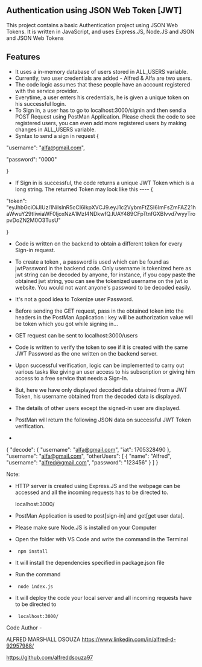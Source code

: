 ## Authentication using JSON Web Token [JWT]

This project contains a basic Authentication project using JSON Web Tokens.
It is written in JavaScript, and uses Express.JS, Node.JS and JSON and JSON Web Tokens

## Features

 - It uses a in-memory database of users stored in ALL_USERS variable.
 - Currently, two user credentials are added - Alfred & Alfa are two users.
 - The code logic assumes that these people have an account registered with the service provider.
 - Everytime, a user enters his credentials, he is given a unique token on his successful login. 
 - To Sign in, a user has to go to localhost:3000/signin and  then send a POST Request using PostMan Application. Please check the code to see registered users, you can even add more registered users by making changes in ALL_USERS variable.
 - Syntax to send a sign in request 
 {

  "username": "alfa@gmail.com",

"password": "0000"

  }
 - If Sign in is successful, the code returns a unique JWT Token which is a long string. The returned Token may look like this ----
 {

"token": "eyJhbGciOiJIUzI1NiIsInR5cCI6IkpXVCJ9.eyJ1c2VybmFtZSI6ImFsZmFAZ21haWwuY29tIiwiaWF0IjoxNzA1MzI4NDkwfQ.IUAY489CFpTtnfGXBIvvd7wyyTropvDoZN2M0O3TusU"

}
 - Code is written on the backend to obtain a different token for every Sign-in request. 
 - To create a token , a password is used which can be found as jwtPassword in the backend code.  Only username is tokenized here as jwt string can be decoded by anyone, for instance, if you copy paste the obtained jwt string, you can see the tokenized username on the jwt.io website. You would not want anyone's password to be decoded easily.
 - It's not a good idea to Tokenize user Password.
 - Before sending the GET request, pass in the obtained token into the headers in the PostMan Application :
key will be authorization 
value will be token which you got while signing in...
 - GET request can be sent to localhost:3000/users
 - Code is written to verify the token to see if it  is created with the same JWT Password as the one written on the backend server.
 - Upon successful verification, logic can be implemented to carry out various tasks like giving an user access to his subscription or giving him access to a free service that needs a Sign-In.
 - But, here we have only displayed  decoded data obtained from a JWT Token, his username obtained from the decoded data is displayed.
 -  The details of other users except the signed-in user are displayed. 
 - PostMan will return the following JSON data on successful JWT Token verification.
  
 - 
 {
    "decode": {
        "username": "alfa@gmail.com",
        "iat": 1705328490
    },
    "username": "alfa@gmail.com",
    "otherUsers": [
        {
            "name": "Alfred",
            "username": "alfred@gmail.com",
            "password": "123456"
        }
    ]
}


Note:

 - HTTP server is created using Express.JS and the webpage can be
   accessed and all the incoming requests has to be directed to.
   
   localhost:3000/
   
 - PostMan Application is used to post[sign-in] and get[get user data].
 - Please make sure Node.JS is installed on your Computer
 - Open the folder with VS Code and write the command in the Terminal 
 -      npm install
 -  It will install the dependencies specified in package.json file
 -  Run the command 
 -      node index.js
 - It will deploy the code your local server and all incoming requests have to be directed to 
 -      localhost:3000/

Code Author -  

ALFRED MARSHALL DSOUZA
https://www.linkedin.com/in/alfred-d-92957988/

https://github.com/alfreddsouza97
